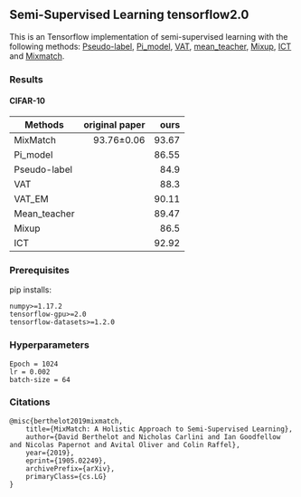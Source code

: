 ##  Semi-Supervised Learning tensorflow2.0
This is an Tensorflow implementation of semi-supervised learning with the following methods: [Pseudo-label](http://deeplearning.net/wp-content/uploads/2013/03/pseudo_label_final.pdf), [Pi_model](https://arxiv.org/abs/1610.02242), [VAT](https://arxiv.org/abs/1704.03976), [mean_teacher](https://arxiv.org/abs/1703.01780), [Mixup](https://arxiv.org/abs/1710.09412), [ICT](https://www.ijcai.org/Proceedings/2019/0504.pdf) and [Mixmatch](https://arxiv.org/abs/1905.02249).


### Results
#### CIFAR-10
|  Methods               |     original paper   |   ours   | 
| -----------------------|---------------------:|---------:|
| MixMatch               |      93.76±0.06      | 93.67    |
| Pi_model               |                      | 86.55    |
| Pseudo-label           |                      | 84.9     |
| VAT                    |                      | 88.3     |
| VAT_EM                 |                      | 90.11    |
| Mean_teacher           |                      | 89.47    |
| Mixup                  |                      | 86.5     |
| ICT                    |                      | 92.92    |

### Prerequisites
pip installs:
~~~
numpy>=1.17.2
tensorflow-gpu>=2.0
tensorflow-datasets>=1.2.0
~~~

### Hyperparameters
~~~
Epoch = 1024
lr = 0.002
batch-size = 64
~~~

### Citations
~~~
@misc{berthelot2019mixmatch,
    title={MixMatch: A Holistic Approach to Semi-Supervised Learning},
    author={David Berthelot and Nicholas Carlini and Ian Goodfellow and Nicolas Papernot and Avital Oliver and Colin Raffel},
    year={2019},
    eprint={1905.02249},
    archivePrefix={arXiv},
    primaryClass={cs.LG}
}
~~~

